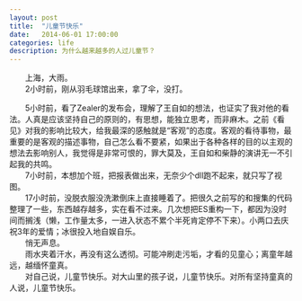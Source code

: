 ```yaml
---
layout: post
title:  "儿童节快乐"
date:   2014-06-01 17:00:00
categories: life
description: 为什么越来越多的人过儿童节？
---
```


<div class="postcontent">
&emsp;&emsp;上海，大雨。<br/>
&emsp;&emsp;2小时前，刚从羽毛球馆出来，拿了伞，没打。<br>

<!--more-->

&emsp;&emsp;5小时前，看了Zealer的发布会，理解了王自如的想法，也证实了我对他的看法。人真是应该坚持自己的原则的，有思想，能独立思考，而非麻木。之前《看见》对我的影响比较大，给我最深的感触就是“客观”的态度。客观的看待事物，最重要的是客观的描述事物，自己怎么看不要紧，如果出于各种各样的目的以主观的想法去影响别人，我觉得是非常可恨的，罪大莫及，王自如和柴静的演讲无一不引起我的共鸣。<br>
&emsp;&emsp;7小时前，本想加个班，把报表做出来，无奈少个dll跑不起来，就只写了视图。<br/>
&emsp;&emsp;17小时前，没脱衣服没洗漱倒床上直接睡着了。把很久之前写的和搜集的代码整理了一些，东西越存越多，实在看不过来。几次想把ES重构一下，都因为没时间而搁浅（懒，工作量太多，一进入状态不累个半死肯定停不下来）。小两口去庆祝3年的爱情；冰很投入地自娱自乐。<br>
&emsp;&emsp;悄无声息。<br/>
&emsp;&emsp;雨水夹着汗水，再没有这么透彻。可能冲刷走污垢，才看的见童心；离童年越远，越缅怀童真。<br/>
&emsp;&emsp;对自己说，儿童节快乐。对大山里的孩子说，儿童节快乐。对所有坚持童真的人说，儿童节快乐。
</div>